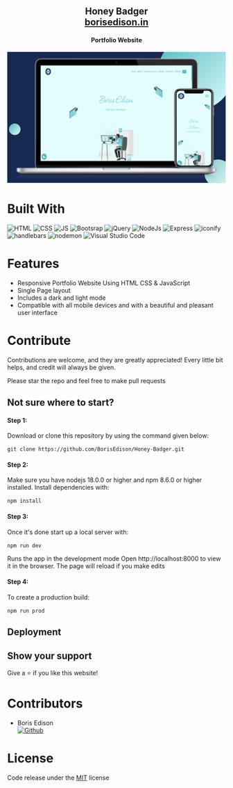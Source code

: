 <h2 align="center">
  Honey Badger<br/>
  <a href="https://borisedison.in/" target="_blank">borisedison.in</a>
</h2>
<h4 align="center">Portfolio Website</h4>
<div align="center">
  <img alt="Demo" src="public/content/hb1.png" />
</div>

# Built With

![HTML](https://img.shields.io/badge/HTML-E75028?style=for-the-badge&logo=html5&logoColor=white)
![CSS](https://img.shields.io/badge/CSS-2A93C9?&style=for-the-badge&logo=css3&logoColor=white)
![JS](https://img.shields.io/badge/JavaScript-F7DF1E?style=for-the-badge&logo=javascript&logoColor=black)
![Bootsrap](https://img.shields.io/badge/Bootstrap-7952B3?&style=for-the-badge&logo=bootstrap&logoColor=white)
![jQuery](https://img.shields.io/badge/jQuery-0769AD?&style=for-the-badge&logo=jquery&logoColor=white)
![NodeJs](https://img.shields.io/badge/nodejs-87C929?&style=for-the-badge&logo=node.js&logoColor=white)
![Express](https://img.shields.io/badge/express-212529?&style=for-the-badge&logo=express&logoColor=white)
![iconify](https://img.shields.io/badge/iconify-1767AA?&style=for-the-badge&logo=iconify&logoColor=white)
![handlebars](https://img.shields.io/badge/handlebars-F0772B?&style=for-the-badge&logo=handlebars&logoColor=white)
![nodemon](https://img.shields.io/badge/nodemon-76D04B?&style=for-the-badge&logo=nodemon&logoColor=white)
![Visual Studio Code](https://img.shields.io/badge/Visual%20Studio%20Code-0078d7.svg?style=for-the-badge&logo=visual-studio-code&logoColor=white)


# Features <a id="features"></a>

- Responsive Portfolio Website Using HTML CSS & JavaScript
- Single Page layout
- Includes a dark and light mode
- Compatible with all mobile devices and with a beautiful and pleasant user interface


# Contribute  <a id="contribute"></a>
Contributions are welcome, and they are greatly appreciated! Every little bit helps, and credit will always be given.

Please star the repo and feel free to make pull requests

## Not sure where to start?  <a id="wheretostart"></a>

#### Step 1:

Download or clone this repository by using the command given below:

```
git clone https://github.com/BorisEdison/Honey-Badger.git
```

#### Step 2:
Make sure you have nodejs 18.0.0 or higher and npm 8.6.0 or higher installed. Install dependencies with:

```
npm install
```

#### Step 3:
Once it's done start up a local server with:

```
npm run dev
```

Runs the app in the development mode
Open http://localhost:8000 to view it in the browser. The page will reload if you make edits

#### Step 4:

To create a production build:

```
npm run prod
```

## Deployment  <a id="deployement"></a>

## Show your support

Give a ⭐ if you like this website!


# Contributors <a id="contributors"></a>
  - Boris Edison<br> 
  [![Github](https://img.shields.io/badge/GitHub-100000?style=for-the-badge&logo=github&logoColor=white)](https://github.com/BorisEdison)

# License  <a id="license"></a>

Code release under the
[MIT](https://github.com/BorisEdison/Honey-Badger/blob/dev/LICENSE.txt) license